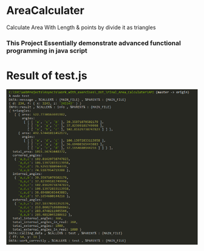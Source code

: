 # AreaCalculater
Calculate Area With Length & points by divide it as triangles

### This Project Essentially demonstrate advanced functional programming in java script

# Result of test.js
![test.js Result](https://github.com/AlBannaTechno/AreaCalculater/blob/master/result.PNG?raw=true)
